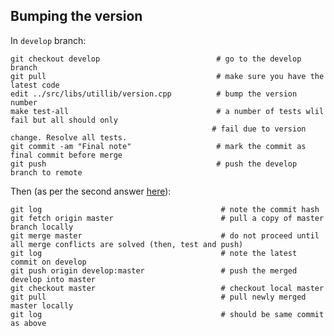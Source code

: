 ## Bumping the version

In `develop` branch:

	git checkout develop                          # go to the develop branch
	git pull                                      # make sure you have the latest code
	edit ../src/libs/utillib/version.cpp          # bump the version number
	make test-all                                 # a number of tests wlil fail but all should only
                                                 # fail due to version change. Resolve all tests.
	git commit -am "Final note"                   # mark the commit as final commit before merge
	git push                                      # push the develop branch to remote
	
Then (as per the second answer [here](https://stackoverflow.com/questions/14168677/merge-development-branch-with-master)):

	git log                                        # note the commit hash
	git fetch origin master                        # pull a copy of master branch locally
	git merge master                               # do not proceed until all merge conflicts are solved (then, test and push)
	git log                                        # note the latest commit on develop
	git push origin develop:master                 # push the merged develop into master
	git checkout master                            # checkout local master
	git pull                                       # pull newly merged master locally
	git log                                        # should be same commit as above
	
